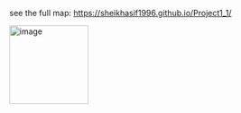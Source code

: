 see the full map: https://sheikhasif1996.github.io/Project1_1/

<img width="140" alt="image" src="https://github.com/sheikhasif1996/Meander-Cutoffs-in-Red-River/assets/91278606/0448936b-c23c-44dc-9615-6ed998ee5981">
